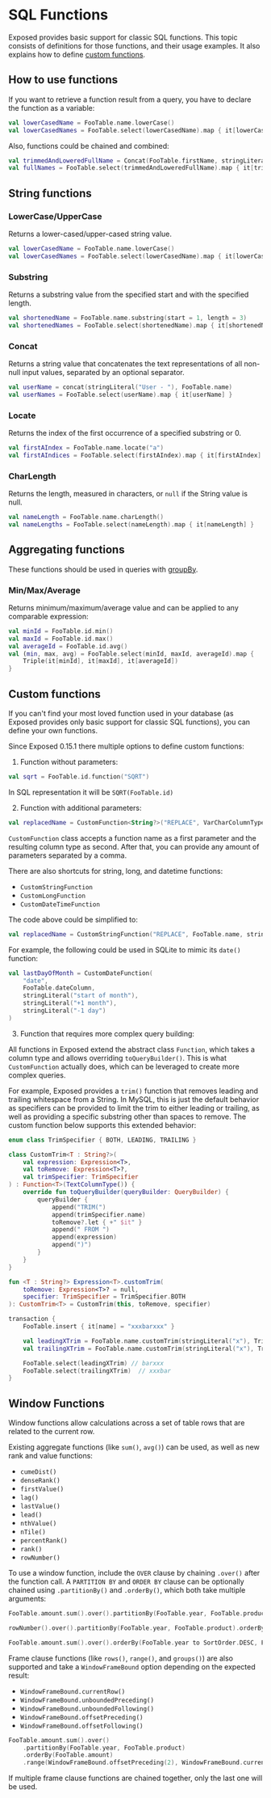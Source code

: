 <show-structure for="chapter,procedure" depth="2"/>

# SQL Functions

Exposed provides basic support for classic SQL functions. This topic consists of definitions for those functions, and their 
usage examples. It also explains how to define [custom functions](#custom-functions).

## How to use functions
If you want to retrieve a function result from a query, you have to declare the function as a variable:
```kotlin
val lowerCasedName = FooTable.name.lowerCase()
val lowerCasedNames = FooTable.select(lowerCasedName).map { it[lowerCasedName] }

``` 
Also, functions could be chained and combined:
```kotlin
val trimmedAndLoweredFullName = Concat(FooTable.firstName, stringLiteral(" "), FooTable.lastName).trim().lowerCase()
val fullNames = FooTable.select(trimmedAndLoweredFullName).map { it[trimmedAndLoweredFullName] }

```

## String functions
### LowerCase/UpperCase
Returns a lower-cased/upper-cased string value.
```kotlin
val lowerCasedName = FooTable.name.lowerCase()
val lowerCasedNames = FooTable.select(lowerCasedName).map { it[lowerCasedName] }

```
### Substring
Returns a substring value from the specified start and with the specified length.
```kotlin
val shortenedName = FooTable.name.substring(start = 1, length = 3)
val shortenedNames = FooTable.select(shortenedName).map { it[shortenedName] }

```
### Concat
Returns a string value that concatenates the text representations of all non-null input values, separated by an optional separator.
```kotlin
val userName = concat(stringLiteral("User - "), FooTable.name)
val userNames = FooTable.select(userName).map { it[userName] }

```
### Locate
Returns the index of the first occurrence of a specified substring or 0.
```kotlin
val firstAIndex = FooTable.name.locate("a")
val firstAIndices = FooTable.select(firstAIndex).map { it[firstAIndex] }

```
### CharLength
Returns the length, measured in characters, or `null` if the String value is null.
```kotlin
val nameLength = FooTable.name.charLength()
val nameLengths = FooTable.select(nameLength).map { it[nameLength] }

```

## Aggregating functions
These functions should be used in queries with [groupBy](Deep-Dive-into-DSL.md#group-by).
### Min/Max/Average
Returns minimum/maximum/average value and can be applied to any comparable expression:
```kotlin
val minId = FooTable.id.min()
val maxId = FooTable.id.max()
val averageId = FooTable.id.avg()
val (min, max, avg) = FooTable.select(minId, maxId, averageId).map { 
    Triple(it[minId], it[maxId], it[averageId]) 
}

```

## Custom functions
If you can't find your most loved function used in your database (as Exposed provides only basic support for classic SQL functions), you can define your own functions.

Since Exposed 0.15.1 there multiple options to define custom functions:
1. Function without parameters:
```kotlin
val sqrt = FooTable.id.function("SQRT")
```
In SQL representation it will be `SQRT(FooTable.id)`

2. Function with additional parameters:
```kotlin
val replacedName = CustomFunction<String?>("REPLACE", VarCharColumnType(), FooTable.name, stringParam("foo"), stringParam("bar"))

``` 
`CustomFunction` class accepts a function name as a first parameter and the resulting column type as second. After that, you can provide any amount of parameters separated by a comma.

There are also shortcuts for string, long, and datetime functions:
* `CustomStringFunction`
* `CustomLongFunction`
* `CustomDateTimeFunction`

The code above could be simplified to:
```kotlin
val replacedName = CustomStringFunction("REPLACE", FooTable.name, stringParam("foo"), stringParam("bar"))

``` 
For example, the following could be used in SQLite to mimic its `date()` function:
```kotlin
val lastDayOfMonth = CustomDateFunction(
    "date",
    FooTable.dateColumn,
    stringLiteral("start of month"),
    stringLiteral("+1 month"),
    stringLiteral("-1 day")
)
```
3. Function that requires more complex query building:

All functions in Exposed extend the abstract class `Function`, which takes a column type and allows overriding `toQueryBuilder()`. This is what `CustomFunction` actually does, which can be leveraged to create more complex queries.

For example, Exposed provides a `trim()` function that removes leading and trailing whitespace from a String. In MySQL, this is just the default behavior as specifiers can be provided to limit the trim to either leading or trailing, as well as providing a specific substring other than spaces to remove. The custom function below supports this extended behavior:
```kotlin
enum class TrimSpecifier { BOTH, LEADING, TRAILING }

class CustomTrim<T : String?>(
    val expression: Expression<T>,
    val toRemove: Expression<T>?,
    val trimSpecifier: TrimSpecifier
) : Function<T>(TextColumnType()) {
    override fun toQueryBuilder(queryBuilder: QueryBuilder) {
        queryBuilder {
            append("TRIM(")
            append(trimSpecifier.name)
            toRemove?.let { +" $it" }
            append(" FROM ")
            append(expression)
            append(")")
        }
    }
}

fun <T : String?> Expression<T>.customTrim(
    toRemove: Expression<T>? = null,
    specifier: TrimSpecifier = TrimSpecifier.BOTH
): CustomTrim<T> = CustomTrim(this, toRemove, specifier)

transaction {
    FooTable.insert { it[name] = "xxxbarxxx" }

    val leadingXTrim = FooTable.name.customTrim(stringLiteral("x"), TrimSpecifier.LEADING)
    val trailingXTrim = FooTable.name.customTrim(stringLiteral("x"), TrimSpecifier.TRAILING)

    FooTable.select(leadingXTrim) // barxxx
    FooTable.select(trailingXTrim)  // xxxbar
}

```

## Window Functions

Window functions allow calculations across a set of table rows that are related to the current row.

Existing aggregate functions (like `sum()`, `avg()`) can be used, as well as new rank and value functions:
* `cumeDist()`
* `denseRank()`
* `firstValue()`
* `lag()`
* `lastValue()`
* `lead()`
* `nthValue()`
* `nTile()`
* `percentRank()`
* `rank()`
* `rowNumber()`

To use a window function, include the `OVER` clause by chaining `.over()` after the function call. A `PARTITION BY` and 
`ORDER BY` clause can be optionally chained using `.partitionBy()` and `.orderBy()`, which both take multiple arguments:
```kotlin
FooTable.amount.sum().over().partitionBy(FooTable.year, FooTable.product).orderBy(FooTable.amount)

rowNumber().over().partitionBy(FooTable.year, FooTable.product).orderBy(FooTable.amount)

FooTable.amount.sum().over().orderBy(FooTable.year to SortOrder.DESC, FooTable.product to SortOrder.ASC_NULLS_FIRST)
```
Frame clause functions (like `rows()`, `range()`, and `groups()`) are also supported and take a `WindowFrameBound` option 
depending on the expected result:
* `WindowFrameBound.currentRow()`
* `WindowFrameBound.unboundedPreceding()`
* `WindowFrameBound.unboundedFollowing()`
* `WindowFrameBound.offsetPreceding()`
* `WindowFrameBound.offsetFollowing()`
```kotlin
FooTable.amount.sum().over()
    .partitionBy(FooTable.year, FooTable.product)
    .orderBy(FooTable.amount)
    .range(WindowFrameBound.offsetPreceding(2), WindowFrameBound.currentRow())
```

<note>
If multiple frame clause functions are chained together, only the last one will be used.
</note>
